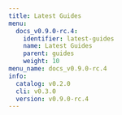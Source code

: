 ```yaml
---
title: Latest Guides
menu:
  docs_v0.9.0-rc.4:
    identifier: latest-guides
    name: Latest Guides
    parent: guides
    weight: 10
menu_name: docs_v0.9.0-rc.4
info:
  catalog: v0.2.0
  cli: v0.3.0
  version: v0.9.0-rc.4
---
```


